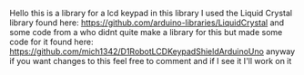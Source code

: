 Hello this is a library for a lcd keypad
in this library I used 
the Liquid Crystal library found here: https://github.com/arduino-libraries/LiquidCrystal
and some code from a who didnt quite make a library for this but made some code for it found here: https://github.com/mich1342/D1RobotLCDKeypadShieldArduinoUno
anyway if you want changes to this feel free to comment and if I see it I'll work on it
